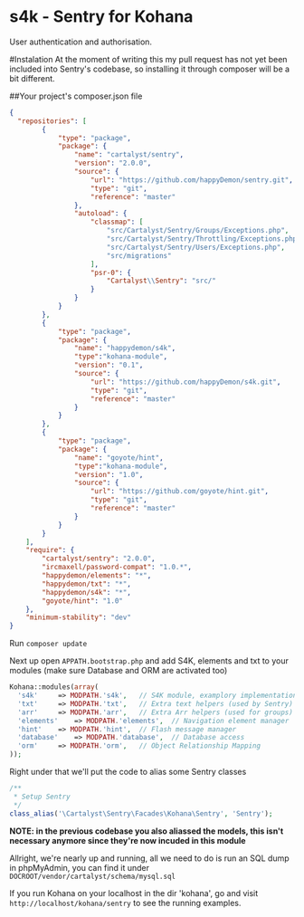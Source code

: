 s4k - Sentry for Kohana
===

User authentication and authorisation.


#Instalation
At the moment of writing this my pull request has not yet been included into Sentry's codebase,
so installing it through composer will be a bit different.

##Your project's composer.json file

```json
{
  "repositories": [
		{
			"type": "package",
			"package": {
				"name": "cartalyst/sentry",
				"version": "2.0.0",
				"source": {
					"url": "https://github.com/happyDemon/sentry.git",
					"type": "git",
					"reference": "master"
				},
				"autoload": {
					"classmap": [
						"src/Cartalyst/Sentry/Groups/Exceptions.php",
						"src/Cartalyst/Sentry/Throttling/Exceptions.php",
						"src/Cartalyst/Sentry/Users/Exceptions.php",
						"src/migrations"
					],
					"psr-0": {
						"Cartalyst\\Sentry": "src/"
					}
				}
			}
		},
		{
			"type": "package",
			"package": {
				"name": "happydemon/s4k",
				"type":"kohana-module",
				"version": "0.1",
				"source": {
					"url": "https://github.com/happyDemon/s4k.git",
					"type": "git",
					"reference": "master"
				}
			}
		},
		{
			"type": "package",
			"package": {
				"name": "goyote/hint",
				"type":"kohana-module",
				"version": "1.0",
				"source": {
					"url": "https://github.com/goyote/hint.git",
					"type": "git",
					"reference": "master"
				}
			}
		}
	],
	"require": {
		"cartalyst/sentry": "2.0.0",
		"ircmaxell/password-compat": "1.0.*",
  		"happydemon/elements": "*",
  		"happydemon/txt": "*",
		"happydemon/s4k": "*",
		"goyote/hint": "1.0"
	},
	"minimum-stability": "dev"
}
```

Run ```composer update```

Next up open ```APPATH.bootstrap.php``` and add S4K, elements and txt to your modules (make sure Database and ORM are activated too)

```php
Kohana::modules(array(
  's4k' 	=> MODPATH.'s4k',	// S4K module, examplory implementation of Sentry
  'txt' 	=> MODPATH.'txt',	// Extra text helpers (used by Sentry)
  'arr' 	=> MODPATH.'arr',	// Extra Arr helpers (used for groups)
  'elements' 	=> MODPATH.'elements',	// Navigation element manager
  'hint' 	=> MODPATH.'hint',	// Flash message manager
  'database'	=> MODPATH.'database',	// Database access
  'orm'		=> MODPATH.'orm',	// Object Relationship Mapping
));
```

Right under that we'll put the code to alias some Sentry classes

```php
/**
 * Setup Sentry
 */
class_alias('\Cartalyst\Sentry\Facades\Kohana\Sentry', 'Sentry');
```

**NOTE: in the previous codebase you also aliassed the models, this isn't necessary anymore since they're
now incuded in this module**

Allright, we're nearly up and running, all we need to do is run an SQL dump in phpMyAdmin, you can find 
it under ```DOCROOT/vendor/cartalyst/schema/mysql.sql```

If you run Kohana on your localhost in the dir 'kohana', go and visit ```http://localhost/kohana/sentry``` to see the
running examples.
